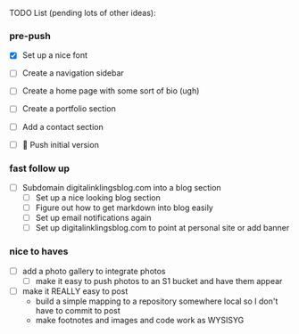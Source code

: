 TODO List (pending lots of other ideas):
### pre-push
- [x] Set up a nice font
- [ ] Create a navigation sidebar
- [ ] Create a home page with some sort of bio (ugh)
- [ ] Create a portfolio section
- [ ] Add a contact section

- [ ] 🚢 Push initial version

### fast follow up
- [ ] Subdomain digitalinklingsblog.com into a blog section
  - [ ] Set up a nice looking blog section
  - [ ] Figure out how to get markdown into blog easily
  - [ ] Set up email notifications again
  - [ ] Set up digitalinklingsblog.com to point at personal site or add banner

### nice to haves
- [ ] add a photo gallery to integrate photos
  - [ ] make it easy to push photos to an S1 bucket and have them appear
- [ ] make it REALLY easy to post
  - build a simple mapping to a repository somewhere local so I don't have to commit to post
  - make footnotes and images and code work as WYSISYG
